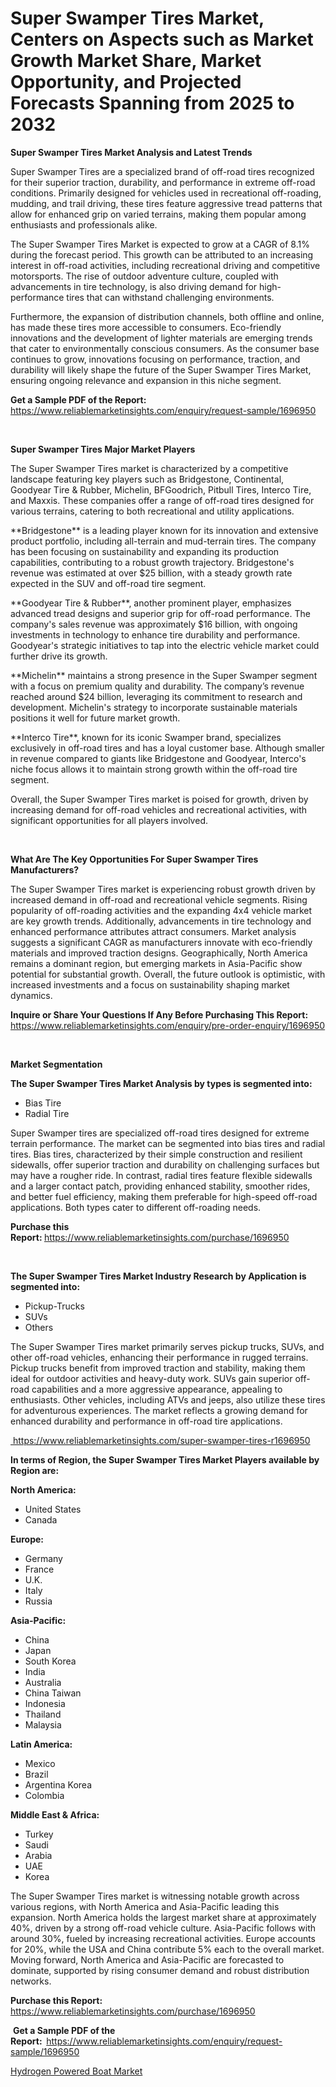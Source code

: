 <p><h1>Super Swamper Tires Market, Centers on Aspects such as Market Growth Market Share, Market Opportunity, and Projected Forecasts Spanning from 2025 to 2032</h1></p><p><strong>Super Swamper Tires Market Analysis and Latest Trends</strong></p>
<p><p>Super Swamper Tires are a specialized brand of off-road tires recognized for their superior traction, durability, and performance in extreme off-road conditions. Primarily designed for vehicles used in recreational off-roading, mudding, and trail driving, these tires feature aggressive tread patterns that allow for enhanced grip on varied terrains, making them popular among enthusiasts and professionals alike.</p><p>The Super Swamper Tires Market is expected to grow at a CAGR of 8.1% during the forecast period. This growth can be attributed to an increasing interest in off-road activities, including recreational driving and competitive motorsports. The rise of outdoor adventure culture, coupled with advancements in tire technology, is also driving demand for high-performance tires that can withstand challenging environments. </p><p>Furthermore, the expansion of distribution channels, both offline and online, has made these tires more accessible to consumers. Eco-friendly innovations and the development of lighter materials are emerging trends that cater to environmentally conscious consumers. As the consumer base continues to grow, innovations focusing on performance, traction, and durability will likely shape the future of the Super Swamper Tires Market, ensuring ongoing relevance and expansion in this niche segment.</p></p>
<p><strong>Get a Sample PDF of the Report:&nbsp;</strong> <a href="https://www.reliablemarketinsights.com/enquiry/request-sample/1696950?utm_campaign=2111&utm_medium=2&utm_source=Github&utm_content=ia&utm_term=30032025&utm_id=super-swamper-tires">https://www.reliablemarketinsights.com/enquiry/request-sample/1696950</a></p>
<p>&nbsp;</p>
<p><strong>Super Swamper Tires Major Market Players</strong></p>
<p><p>The Super Swamper Tires market is characterized by a competitive landscape featuring key players such as Bridgestone, Continental, Goodyear Tire & Rubber, Michelin, BFGoodrich, Pitbull Tires, Interco Tire, and Maxxis. These companies offer a range of off-road tires designed for various terrains, catering to both recreational and utility applications.</p><p>**Bridgestone** is a leading player known for its innovation and extensive product portfolio, including all-terrain and mud-terrain tires. The company has been focusing on sustainability and expanding its production capabilities, contributing to a robust growth trajectory. Bridgestone's revenue was estimated at over $25 billion, with a steady growth rate expected in the SUV and off-road tire segment.</p><p>**Goodyear Tire & Rubber**, another prominent player, emphasizes advanced tread designs and superior grip for off-road performance. The company's sales revenue was approximately $16 billion, with ongoing investments in technology to enhance tire durability and performance. Goodyear's strategic initiatives to tap into the electric vehicle market could further drive its growth.</p><p>**Michelin** maintains a strong presence in the Super Swamper segment with a focus on premium quality and durability. The company’s revenue reached around $24 billion, leveraging its commitment to research and development. Michelin's strategy to incorporate sustainable materials positions it well for future market growth.</p><p>**Interco Tire**, known for its iconic Swamper brand, specializes exclusively in off-road tires and has a loyal customer base. Although smaller in revenue compared to giants like Bridgestone and Goodyear, Interco's niche focus allows it to maintain strong growth within the off-road tire segment.</p><p>Overall, the Super Swamper Tires market is poised for growth, driven by increasing demand for off-road vehicles and recreational activities, with significant opportunities for all players involved.</p></p>
<p>&nbsp;</p>
<p><strong>What Are The Key Opportunities For Super Swamper Tires Manufacturers?</strong></p>
<p><p>The Super Swamper Tires market is experiencing robust growth driven by increased demand in off-road and recreational vehicle segments. Rising popularity of off-roading activities and the expanding 4x4 vehicle market are key growth trends. Additionally, advancements in tire technology and enhanced performance attributes attract consumers. Market analysis suggests a significant CAGR as manufacturers innovate with eco-friendly materials and improved traction designs. Geographically, North America remains a dominant region, but emerging markets in Asia-Pacific show potential for substantial growth. Overall, the future outlook is optimistic, with increased investments and a focus on sustainability shaping market dynamics.</p></p>
<p><strong>Inquire or Share Your Questions If Any Before Purchasing This Report:</strong> <a href="https://www.reliablemarketinsights.com/enquiry/pre-order-enquiry/1696950?utm_campaign=2111&utm_medium=2&utm_source=Github&utm_content=ia&utm_term=30032025&utm_id=super-swamper-tires">https://www.reliablemarketinsights.com/enquiry/pre-order-enquiry/1696950</a></p>
<p>&nbsp;</p>
<p><strong>Market Segmentation</strong></p>
<p><strong>The Super Swamper Tires Market Analysis by types is segmented into:</strong></p>
<p><ul><li>Bias Tire</li><li>Radial Tire</li></ul></p>
<p><p>Super Swamper tires are specialized off-road tires designed for extreme terrain performance. The market can be segmented into bias tires and radial tires. Bias tires, characterized by their simple construction and resilient sidewalls, offer superior traction and durability on challenging surfaces but may have a rougher ride. In contrast, radial tires feature flexible sidewalls and a larger contact patch, providing enhanced stability, smoother rides, and better fuel efficiency, making them preferable for high-speed off-road applications. Both types cater to different off-roading needs.</p></p>
<p><strong>Purchase this Report:&nbsp;</strong><a href="https://www.reliablemarketinsights.com/purchase/1696950?utm_campaign=2111&utm_medium=2&utm_source=Github&utm_content=ia&utm_term=30032025&utm_id=super-swamper-tires">https://www.reliablemarketinsights.com/purchase/1696950</a></p>
<p>&nbsp;</p>
<p><strong>The Super Swamper Tires Market Industry Research by Application is segmented into:</strong></p>
<p><ul><li>Pickup-Trucks</li><li>SUVs</li><li>Others</li></ul></p>
<p><p>The Super Swamper Tires market primarily serves pickup trucks, SUVs, and other off-road vehicles, enhancing their performance in rugged terrains. Pickup trucks benefit from improved traction and stability, making them ideal for outdoor activities and heavy-duty work. SUVs gain superior off-road capabilities and a more aggressive appearance, appealing to enthusiasts. Other vehicles, including ATVs and jeeps, also utilize these tires for adventurous experiences. The market reflects a growing demand for enhanced durability and performance in off-road tire applications.</p></p>
<p><a href="https://www.reliablemarketinsights.com/super-swamper-tires-r1696950?utm_campaign=2111&utm_medium=2&utm_source=Github&utm_content=ia&utm_term=30032025&utm_id=super-swamper-tires">&nbsp;https://www.reliablemarketinsights.com/super-swamper-tires-r1696950</a></p>
<p><strong>In terms of Region, the Super Swamper Tires Market Players available by Region are:</strong></p>
<p>
    <p> <strong> North America: </strong>
        <ul>
            <li>United States</li>
            <li>Canada</li>
        </ul>
        </p> 
    <p> <strong> Europe: </strong>
        <ul>
            <li>Germany</li>
            <li>France</li>
            <li>U.K.</li>
            <li>Italy</li>
            <li>Russia</li>
        </ul>
        </p> 
    <p> <strong> Asia-Pacific: </strong>
        <ul>
            <li>China</li>
            <li>Japan</li>
            <li>South Korea</li>
            <li>India</li>
            <li>Australia</li>
            <li>China Taiwan</li>
            <li>Indonesia</li>
            <li>Thailand</li>
            <li>Malaysia</li>
        </ul>
        </p> 
    <p> <strong> Latin America: </strong>
        <ul>
            <li>Mexico</li>
            <li>Brazil</li>
            <li>Argentina Korea</li>
            <li>Colombia</li>
        </ul>
        </p> 
    <p> <strong> Middle East & Africa: </strong>
        <ul>
            <li>Turkey</li>
            <li>Saudi</li>
            <li>Arabia</li>
            <li>UAE</li>
            <li>Korea</li>
        </ul>
    </p>
    </p>
<p><p>The Super Swamper Tires market is witnessing notable growth across various regions, with North America and Asia-Pacific leading this expansion. North America holds the largest market share at approximately 40%, driven by a strong off-road vehicle culture. Asia-Pacific follows with around 30%, fueled by increasing recreational activities. Europe accounts for 20%, while the USA and China contribute 5% each to the overall market. Moving forward, North America and Asia-Pacific are forecasted to dominate, supported by rising consumer demand and robust distribution networks.</p></p>
<p><strong>Purchase this Report: </strong><a href="https://www.reliablemarketinsights.com/purchase/1696950?utm_campaign=2111&utm_medium=2&utm_source=Github&utm_content=ia&utm_term=30032025&utm_id=super-swamper-tires">https://www.reliablemarketinsights.com/purchase/1696950</a></p>
<p>&nbsp;<strong>Get a Sample PDF of the Report:&nbsp;&nbsp;</strong><a href="https://www.reliablemarketinsights.com/enquiry/request-sample/1696950?utm_campaign=2111&utm_medium=2&utm_source=Github&utm_content=ia&utm_term=30032025&utm_id=super-swamper-tires">https://www.reliablemarketinsights.com/enquiry/request-sample/1696950</a></p>
<p><strong></strong></p>
<p><p><a href="https://github.com/lindaopodray/Market-Research-Report-List-1/blob/main/hydrogen-powered-boat-market.md?utm_campaign=2111&utm_medium=2&utm_source=Github&utm_content=ia&utm_term=30032025&utm_id=super-swamper-tires">Hydrogen Powered Boat Market</a></p></p>